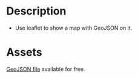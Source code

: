 # Description
- Use leaflet to show a map with GeoJSON on it.

# Assets
[GeoJSON file](https://github.com/johan/world.geo.json) available for free.
